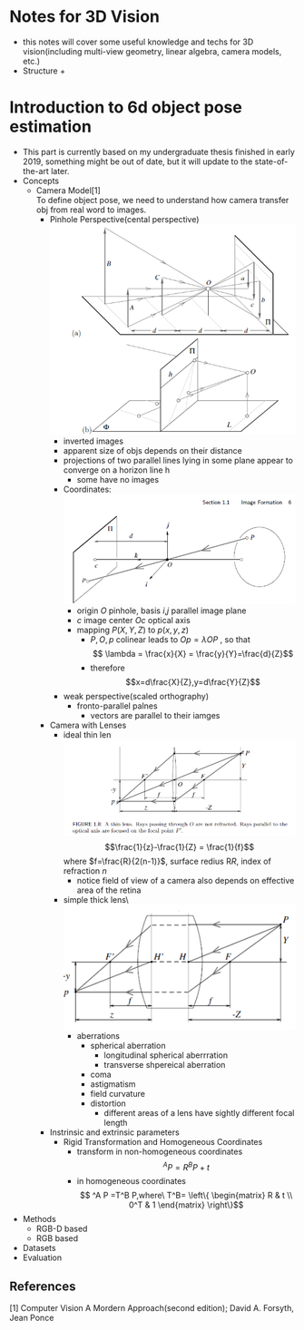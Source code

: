 <script type="text/javascript" src="http://cdn.mathjax.org/mathjax/latest/MathJax.js?config=default"> </script>

# Notes for 3D Vision
+ this notes will cover some useful knowledge and techs for 3D vision(including multi-view geometry, linear algebra, camera models, etc.)
+ Structure
  +
# Introduction to 6d object pose estimation 
+ This part is currently based on my undergraduate thesis finished in early 2019, something might be out of date, but it will update to the state-of-the-art later.
+ Concepts
  + Camera Model[1]\
    To define object pose, we need to understand how camera transfer obj from real word to images.
    + Pinhole Perspective(cental perspective)\
      ![img](imgs/pinhole-1.png)
      + inverted images
      + apparent size of objs depends on their distance
      + projections of two parallel lines lying in some plane appear to converge on a horizon line h
        + some have no images
      + Coordinates:\
        ![img](imgs/pinhole-2.png)
        + origin $O$ pinhole, basis $i$,$j$ parallel image plane
        + $c$ image center $Oc$ optical axis
        + mapping $P(X,Y,Z)$ to $p(x,y,z)$
          + $P,O,p$ colinear leads to $Op= \lambda OP$ , so that
          $$ \lambda = \frac{x}{X} = \frac{y}{Y}=\frac{d}{Z}$$
          + therefore 
          $$x=d\frac{X}{Z},y=d\frac{Y}{Z}$$  
      + weak perspective(scaled orthography)
        + fronto-parallel palnes
          + vectors are parallel to their iamges
    + Camera with Lenses
      + ideal thin len\
        ![img](imgs/cam-wt-len-1.png)
        $$\frac{1}{z}-\frac{1}{Z} = \frac{1}{f}$$
        where $f=\frac{R}{2(n-1)}$, surface redius R$R$, index of refraction $n$
        + notice field of view of a camera also depends on effective area of the retina
      + simple thick lens\ 
        ![img](imgs/cam-wt-len-2.png)
        + aberrations
          + spherical aberration
            + longitudinal spherical aberrration
            + transverse shpereical aberration
          + coma
          + astigmatism
          + field curvature
          + distortion
            + different areas of a lens have sightly different focal length
    + Instrinsic and extrinsic parameters
      + Rigid Transformation and Homogeneous Coordinates
        + transform in non-homogeneous coordinates
          $$^AP=R^BP+t$$
        + in homogeneous coordinates
          $$ ^A P =T^B P,where\ T^B= \left\{
 \begin{matrix}
   R & t  \\
   0^T & 1 
  \end{matrix}
  \right\}$$
+ Methods
  + RGB-D based
  + RGB based
+ Datasets
+ Evaluation
## References
[1] Computer Vision A Mordern Approach(second edition); David A. Forsyth,  Jean Ponce
